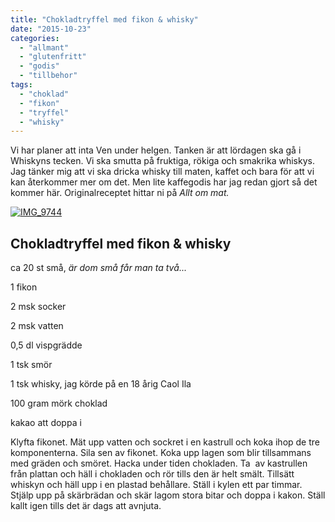 ```yaml
---
title: "Chokladtryffel med fikon & whisky"
date: "2015-10-23"
categories: 
  - "allmant"
  - "glutenfritt"
  - "godis"
  - "tillbehor"
tags: 
  - "choklad"
  - "fikon"
  - "tryffel"
  - "whisky"
---
```


Vi har planer att inta Ven under helgen. Tanken är att lördagen ska gå i Whiskyns tecken. Vi ska smutta på fruktiga, rökiga och smakrika whiskys. Jag tänker mig att vi ska dricka whisky till maten, kaffet och bara för att vi kan återkommer mer om det. Men lite kaffegodis har jag redan gjort så det kommer här. Originalreceptet hittar ni på _Allt om mat._

[![IMG_9744](/static/img/IMG_9744-1020x1020.jpg)](http://import.local/wp-content/uploads/2015/10/IMG_9744.jpg)

## Chokladtryffel med fikon & whisky

ca 20 st små, _är dom små får man ta två..._

1 fikon

2 msk socker

2 msk vatten

0,5 dl vispgrädde

1 tsk smör

1 tsk whisky, jag körde på en 18 årig Caol Ila

100 gram mörk choklad

kakao att doppa i

Klyfta fikonet. Mät upp vatten och sockret i en kastrull och koka ihop de tre komponenterna. Sila sen av fikonet. Koka upp lagen som blir tillsammans med gräden och smöret. Hacka under tiden chokladen. Ta  av kastrullen från plattan och häll i chokladen och rör tills den är helt smält. Tillsätt whiskyn och häll upp i en plastad behållare. Ställ i kylen ett par timmar. Stjälp upp på skärbrädan och skär lagom stora bitar och doppa i kakon. Ställ kallt igen tills det är dags att avnjuta.
